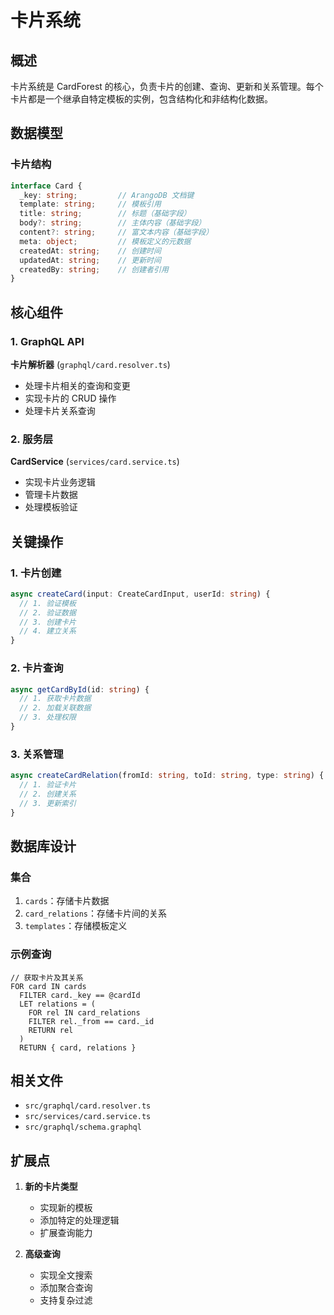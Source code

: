# 卡片系统

## 概述

卡片系统是 CardForest 的核心，负责卡片的创建、查询、更新和关系管理。每个卡片都是一个继承自特定模板的实例，包含结构化和非结构化数据。

## 数据模型

### 卡片结构
```typescript
interface Card {
  _key: string;         // ArangoDB 文档键
  template: string;     // 模板引用
  title: string;        // 标题（基础字段）
  body?: string;        // 主体内容（基础字段）
  content?: string;     // 富文本内容（基础字段）
  meta: object;         // 模板定义的元数据
  createdAt: string;    // 创建时间
  updatedAt: string;    // 更新时间
  createdBy: string;    // 创建者引用
}
```

## 核心组件

### 1. GraphQL API

**卡片解析器** (`graphql/card.resolver.ts`)
- 处理卡片相关的查询和变更
- 实现卡片的 CRUD 操作
- 处理卡片关系查询

### 2. 服务层

**CardService** (`services/card.service.ts`)
- 实现卡片业务逻辑
- 管理卡片数据
- 处理模板验证

## 关键操作

### 1. 卡片创建
```typescript
async createCard(input: CreateCardInput, userId: string) {
  // 1. 验证模板
  // 2. 验证数据
  // 3. 创建卡片
  // 4. 建立关系
}
```

### 2. 卡片查询
```typescript
async getCardById(id: string) {
  // 1. 获取卡片数据
  // 2. 加载关联数据
  // 3. 处理权限
}
```

### 3. 关系管理
```typescript
async createCardRelation(fromId: string, toId: string, type: string) {
  // 1. 验证卡片
  // 2. 创建关系
  // 3. 更新索引
}
```

## 数据库设计

### 集合
1. `cards`：存储卡片数据
2. `card_relations`：存储卡片间的关系
3. `templates`：存储模板定义

### 示例查询
```aql
// 获取卡片及其关系
FOR card IN cards
  FILTER card._key == @cardId
  LET relations = (
    FOR rel IN card_relations
    FILTER rel._from == card._id
    RETURN rel
  )
  RETURN { card, relations }
```

## 相关文件

- `src/graphql/card.resolver.ts`
- `src/services/card.service.ts`
- `src/graphql/schema.graphql`

## 扩展点

1. **新的卡片类型**
   - 实现新的模板
   - 添加特定的处理逻辑
   - 扩展查询能力

2. **高级查询**
   - 实现全文搜索
   - 添加聚合查询
   - 支持复杂过滤
